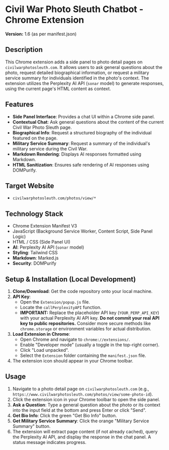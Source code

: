 # Civil War Photo Sleuth Chatbot - Chrome Extension

**Version:** 1.6 (as per manifest.json)

## Description

This Chrome extension adds a side panel to photo detail pages on `civilwarphotosleuth.com`. It allows users to ask general questions about the photo, request detailed biographical information, or request a military service summary for individuals identified in the photo's context. The extension utilizes the Perplexity AI API (`sonar` model) to generate responses, using the current page's HTML content as context.

## Features

- **Side Panel Interface**: Provides a chat UI within a Chrome side panel.
- **Contextual Chat**: Ask general questions about the content of the current Civil War Photo Sleuth page.
- **Biographical Info**: Request a structured biography of the individual featured on the page.
- **Military Service Summary**: Request a summary of the individual's military service during the Civil War.
- **Markdown Rendering**: Displays AI responses formatted using Markdown.
- **HTML Sanitization**: Ensures safe rendering of AI responses using DOMPurify.

## Target Website

- `civilwarphotosleuth.com/photos/view/*`

## Technology Stack

- Chrome Extension Manifest V3
- JavaScript (Background Service Worker, Content Script, Side Panel Logic)
- HTML / CSS (Side Panel UI)
- **AI**: Perplexity AI API (`sonar` model)
- **Styling**: Tailwind CSS
- **Markdown**: Marked.js
- **Security**: DOMPurify

## Setup & Installation (Local Development)

1.  **Clone/Download**: Get the code repository onto your local machine.
2.  **API Key**:
    - Open the `Extension/popup.js` file.
    - Locate the `callPerplexityAPI` function.
    - **IMPORTANT:** Replace the placeholder API key (`YOUR_PERP_API_KEY`) with your actual Perplexity AI API key. **Do not commit your real API key to public repositories.** Consider more secure methods like `chrome.storage` or environment variables for actual distribution.
3.  **Load Extension in Chrome**:
    - Open Chrome and navigate to `chrome://extensions/`.
    - Enable "Developer mode" (usually a toggle in the top-right corner).
    - Click "Load unpacked".
    - Select the `Extension` folder containing the `manifest.json` file.
4.  The extension icon should appear in your Chrome toolbar.

## Usage

1.  Navigate to a photo detail page on `civilwarphotosleuth.com` (e.g., `https://www.civilwarphotosleuth.com/photos/view/some-photo-id`).
2.  Click the extension icon in your Chrome toolbar to open the side panel.
3.  **Ask a Question**: Type a general question about the photo or its context into the input field at the bottom and press Enter or click "Send".
4.  **Get Bio Info**: Click the green "Get Bio Info" button.
5.  **Get Military Service Summary**: Click the orange "Military Service Summary" button.
6.  The extension will extract page content (if not already cached), query the Perplexity AI API, and display the response in the chat panel. A status message indicates progress.
